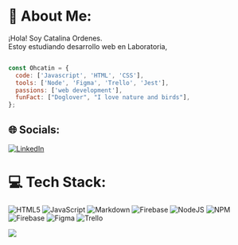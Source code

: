 # 💫 About Me:
¡Hola! Soy Catalina Ordenes.<br>Estoy estudiando desarrollo web en Laboratoria, 
```js

const Ohcatin = {
  code: ['Javascript', 'HTML', 'CSS'],
  tools: ['Node', 'Figma', 'Trello', 'Jest'],
  passions: ['web development'],
  funFact: ["Doglover", "I love nature and birds"],
};
``` 


## 🌐 Socials:
[![LinkedIn](https://img.shields.io/badge/LinkedIn-%230077B5.svg?logo=linkedin&logoColor=white)](https://linkedin.com/in/ohcatin) 

# 💻 Tech Stack:
![HTML5](https://img.shields.io/badge/html5-%23E34F26.svg?style=flat&logo=html5&logoColor=white) ![JavaScript](https://img.shields.io/badge/javascript-%23323330.svg?style=flat&logo=javascript&logoColor=%23F7DF1E) ![Markdown](https://img.shields.io/badge/markdown-%23000000.svg?style=flat&logo=markdown&logoColor=white) ![Firebase](https://img.shields.io/badge/firebase-%23039BE5.svg?style=flat&logo=firebase) ![NodeJS](https://img.shields.io/badge/node.js-6DA55F?style=flat&logo=node.js&logoColor=white) ![NPM](https://img.shields.io/badge/NPM-%23CB3837.svg?style=flat&logo=npm&logoColor=white) ![Firebase](https://img.shields.io/badge/Firebase-039BE5?style=flat&logo=Firebase&logoColor=white) ![Figma](https://img.shields.io/badge/figma-%23F24E1E.svg?style=flat&logo=figma&logoColor=white) ![Trello](https://img.shields.io/badge/Trello-%23026AA7.svg?style=flat&logo=Trello&logoColor=white)

[![](https://visitcount.itsvg.in/api?id=Ohcatin&icon=9&color=5)](https://visitcount.itsvg.in)

<!-- Proudly created with GPRM ( https://gprm.itsvg.in ) -->
